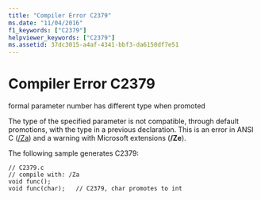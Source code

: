 ```yaml
---
title: "Compiler Error C2379"
ms.date: "11/04/2016"
f1_keywords: ["C2379"]
helpviewer_keywords: ["C2379"]
ms.assetid: 37dc3015-a4af-4341-bbf3-da6150df7e51
---
```

# Compiler Error C2379

formal parameter number has different type when promoted

The type of the specified parameter is not compatible, through default promotions, with the type in a previous declaration. This is an error in ANSI C ([/Za](../../build/reference/za-ze-disable-language-extensions.md)) and a warning with Microsoft extensions (**/Ze**).

The following sample generates C2379:

```
// C2379.c
// compile with: /Za
void func();
void func(char);   // C2379, char promotes to int
```